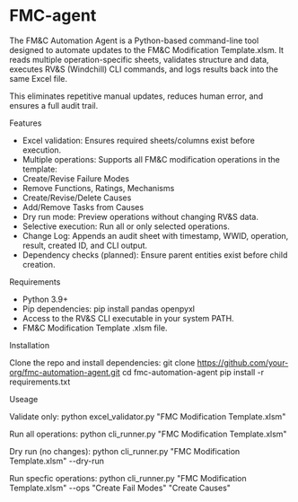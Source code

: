# FMC-agent
The FM&C Automation Agent is a Python-based command-line tool designed to automate updates to the FM&C Modification Template.xlsm.
It reads multiple operation-specific sheets, validates structure and data, executes RV&S (Windchill) CLI commands, and logs results back into the same Excel file.

This eliminates repetitive manual updates, reduces human error, and ensures a full audit trail.

Features
- Excel validation: Ensures required sheets/columns exist before execution.
- Multiple operations: Supports all FM&C modification operations in the template:
- Create/Revise Failure Modes
- Remove Functions, Ratings, Mechanisms
- Create/Revise/Delete Causes
- Add/Remove Tasks from Causes
- Dry run mode: Preview operations without changing RV&S data.
- Selective execution: Run all or only selected operations.
- Change Log: Appends an audit sheet with timestamp, WWID, operation, result, created ID, and CLI output.
- Dependency checks (planned): Ensure parent entities exist before child creation.


Requirements

- Python 3.9+
- Pip dependencies:
    pip install pandas openpyxl
- Access to the RV&S CLI executable in your system PATH.
- FM&C Modification Template .xlsm file.

Installation

Clone the repo and install dependencies:
  git clone https://github.com/your-org/fmc-automation-agent.git
  cd fmc-automation-agent
  pip install -r requirements.txt
  

Useage

Validate only:
    python excel_validator.py "FMC Modification Template.xlsm"
    
Run all operations:
    python cli_runner.py "FMC Modification Template.xlsm"
    
Dry run (no changes):
    python cli_runner.py "FMC Modification Template.xlsm" --dry-run
    
Run specfic operations:
    python cli_runner.py "FMC Modification Template.xlsm" --ops "Create Fail Modes" "Create Causes"

